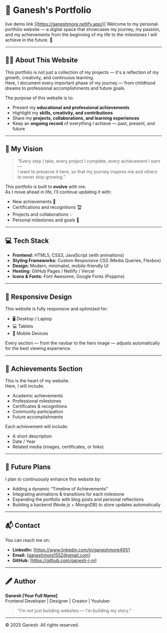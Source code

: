 # 🌟 Ganesh's Portfolio
live demo link [(https://ganeshmore.netlify.app/)]
Welcome to my personal portfolio website — a digital space that showcases my journey, my passion, and my achievements from the beginning of my life to the milestones I will achieve in the future. 🚀

---

## 👨‍💻 About This Website

This portfolio is not just a collection of my projects — it's a reflection of my growth, creativity, and continuous learning.  
Here, I document every important phase of my journey — from childhood dreams to professional accomplishments and future goals.

The purpose of this website is to:
- Present my **educational and professional achievements**
- Highlight my **skills, creativity, and contributions**
- Share my **projects, collaborations, and learning experiences**
- Keep an **ongoing record** of everything I achieve — past, present, and future

---

## 🧠 My Vision

> “Every step I take, every project I complete, every achievement I earn —  
> I want to preserve it here, so that my journey inspires me and others to never stop growing.”

This portfolio is built to **evolve** with me.  
As I move ahead in life, I’ll continue updating it with:
- New achievements 🎯  
- Certifications and recognitions 🏆  
- Projects and collaborations 💡  
- Personal milestones and goals 🌱  

---

## 💻 Tech Stack

- **Frontend:** HTML5, CSS3, JavaScript (with animations)
- **Styling Frameworks:** Custom Responsive CSS (Media Queries, Flexbox)
- **Design:** Modern, minimalist, mobile-friendly UI
- **Hosting:** GitHub Pages / Netlify / Vercel
- **Icons & Fonts:** Font Awesome, Google Fonts (Poppins)

---

## 📱 Responsive Design

This website is fully responsive and optimized for:
- 🖥️ Desktop / Laptop
- 💻 Tablets
- 📱 Mobile Devices

Every section — from the navbar to the hero image — adjusts automatically for the best viewing experience.

---

## 🏅 Achievements Section

This is the heart of my website.  
Here, I will include:
- Academic achievements  
- Professional milestones  
- Certificates & recognitions  
- Community participation  
- Future accomplishments  

Each achievement will include:
- A short description  
- Date / Year  
- Related media (images, certificates, or links)

---

## 🚀 Future Plans

I plan to continuously enhance this website by:
- Adding a dynamic “Timeline of Achievements”
- Integrating animations & transitions for each milestone
- Expanding the portfolio with blog posts and personal reflections
- Building a backend (Node.js + MongoDB) to store updates automatically

---

## 📬 Contact

You can reach me on:
- **LinkedIn:** [https://www.linkedin.com/in/ganeshmore491/]
- **Email:** [ganeshmore1552@gmail.com]
- **GitHub:** [https://github.com/ganesh-j-m]

---

## 🖋️ Author

**Ganesh [Your Full Name]**  
Frontend Developer | Designer | Creator | Youtuber  
> “I’m not just building websites — I’m building my story.”

---

© 2025 Ganesh. All rights reserved.
